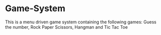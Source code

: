 # Game-System
This is a menu driven game system containing the following games:
Guess the number, Rock Paper Scissors, Hangman and Tic Tac Toe
